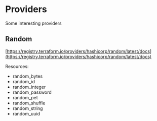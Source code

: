 # Providers

Some interesting providers

## Random

[https://registry.terraform.io/providers/hashicorp/random/latest/docs](https://registry.terraform.io/providers/hashicorp/random/latest/docs)

Resources:

* random\_bytes
* random\_id
* random\_integer
* random\_password
* random\_pet
* random\_shuffle
* random\_string
* random\_uuid



